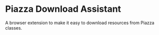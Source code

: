 # Piazza Download Assistant

A browser extension to make it easy to download resources from Piazza classes.
